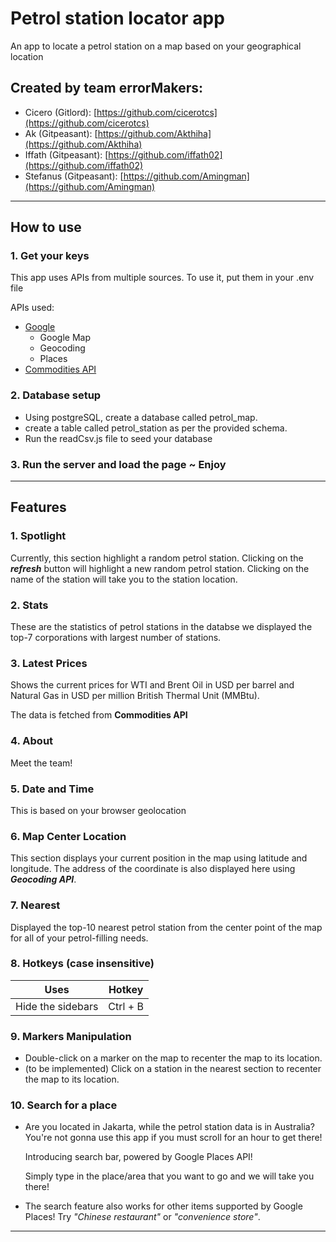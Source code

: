 # Petrol station locator app

An app to locate a petrol station on a map based on your geographical location

## Created by team errorMakers:
- Cicero (Gitlord): [https://github.com/cicerotcs](https://github.com/cicerotcs)
- Ak (Gitpeasant): [https://github.com/Akthiha](https://github.com/Akthiha)
- Iffath (Gitpeasant): [https://github.com/iffath02](https://github.com/iffath02)
- Stefanus (Gitpeasant): [https://github.com/Amingman](https://github.com/Amingman)
---
## How to use
### 1. Get your keys

This app uses APIs from multiple sources. To use it, put them in your .env file

APIs used:
- [Google](https://developers.google.com/maps)
    - Google Map
    - Geocoding
    - Places
- [Commodities API](https://commodities-api.com/)

### 2. Database setup
- Using postgreSQL, create a database called petrol_map.
- create a table called petrol_station as per the provided schema.
- Run the readCsv.js file to seed your database

### 3. Run the server and load the page ~ Enjoy

---
## Features
### 1. Spotlight
Currently, this section highlight a random petrol station. Clicking on the ***refresh*** button will highlight a new random petrol station. Clicking on the name of the station will take you to the station location.

### 2. Stats
These are the statistics of petrol stations in the databse we displayed the top-7 corporations with largest number of stations.

### 3. Latest Prices
Shows the current prices for WTI and Brent Oil in USD per barrel and Natural Gas in USD per million British Thermal Unit (MMBtu).

The data is fetched from **Commodities API**

### 4. About
Meet the team!

### 5. Date and Time
This is based on your browser geolocation

### 6. Map Center Location
This section displays your current position in the map using latitude and longitude.
The address of the coordinate is also displayed here using ***Geocoding API***.

### 7. Nearest
Displayed the top-10 nearest petrol station from the center point of the map for all of your petrol-filling needs.

### 8. Hotkeys (case insensitive)

Uses | Hotkey
-------|-------
Hide the sidebars | Ctrl + B

### 9. Markers Manipulation
- Double-click on a marker on the map to recenter the map to its location.
- (to be implemented) Click on a station in the nearest section to recenter the map to its location.

### 10. Search for a place
- Are you located in Jakarta, while the petrol station data is in Australia? You're not gonna use this app if you must scroll for an hour to get there!

    Introducing search bar, powered by Google Places API!

    Simply type in the place/area that you want to go and we will take you there!
- The search feature also works for other items supported by Google Places! Try *"Chinese restaurant"* or *"convenience store"*.

---